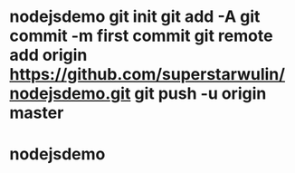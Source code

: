 # nodejsdemo git init git add -A git commit -m first commit git remote add origin https://github.com/superstarwulin/nodejsdemo.git git push -u origin master
# nodejsdemo
